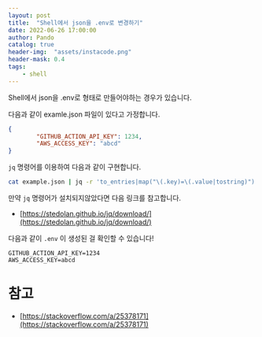 ```yaml
---
layout: post
title:  "Shell에서 json을 .env로 변경하기"
date: 2022-06-26 17:00:00
author: Pando
catalog: true
header-img:  "assets/instacode.png"
header-mask: 0.4
tags:
    - shell
---
```


Shell에서 json을 .env로 형태로 만들어야하는 경우가 있습니다.

다음과 같이 examle.json 파일이 있다고 가정합니다.

```json
{
		"GITHUB_ACTION_API_KEY": 1234,
		"AWS_ACCESS_KEY": "abcd"
}
```

`jq` 명령어를 이용하여 다음과 같이 구현합니다.

```bash
cat example.json | jq -r 'to_entries|map("\(.key)=\(.value|tostring)")|.[]' > .env
```

만약 `jq` 명령어가 설치되지않았다면 다음 링크를 참고합니다.

- [https://stedolan.github.io/jq/download/](https://stedolan.github.io/jq/download/)

다음과 같이 `.env` 이 생성된 걸 확인할 수 있습니다!

```
GITHUB_ACTION_API_KEY=1234
AWS_ACCESS_KEY=abcd
```

# 참고

- [https://stackoverflow.com/a/25378171](https://stackoverflow.com/a/25378171)